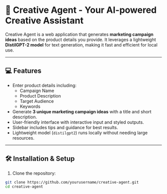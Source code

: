 # 🧠 Creative Agent - Your AI-powered Creative Assistant

Creative Agent is a web application that generates **marketing campaign ideas** based on the product details you provide. It leverages a lightweight **DistilGPT-2 model** for text generation, making it fast and efficient for local use.

---

## 💻 Features

- Enter product details including:
  - Campaign Name
  - Product Description
  - Target Audience
  - Keywords
- Generate **3 unique marketing campaign ideas** with a title and short description.
- User-friendly interface with interactive input and styled outputs.
- Sidebar includes tips and guidance for best results.
- Lightweight model (`distilgpt2`) runs locally without needing large resources.

---

## 🛠 Installation & Setup

1. Clone the repository:

```bash
git clone https://github.com/yourusername/creative-agent.git
cd creative-agent